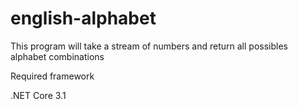 # english-alphabet
This program will take a stream of numbers and return all possibles alphabet combinations

Required framework

.NET Core 3.1
